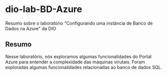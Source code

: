 # dio-lab-BD-Azure
Resumo sobre o laboratório "Configurando uma instância de Banco de Dados na Azure" da DIO

## Resumo
Nesse laboratório, nós exploramos algumas funcionalidades do Portal Azure para entender a complexidade das máquinas virutais. Foram exploradas algumas funcionalidades relacionadas ao banco de dados SQL.
